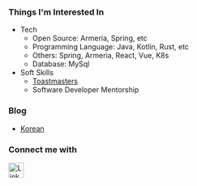 ### Things I'm Interested In 
- Tech
    - Open Source: Armeria, Spring, etc 
    - Programming Language: Java, Kotlin, Rust, etc 
    - Others: Spring, Armeria, React, Vue, K8s
    - Database: MySql
- Soft Skills
    - [Toastmasters](https://www.instagram.com/hongdaetoastmasters/?utm_source=qr&igsh=YzU1NGVlODEzOA%3D%3D)
    - Software Developer Mentorship       

### Blog 
- [Korean](https://code-run.tistory.com/)

### Connect me with 
<p>
    <a href="https://www.linkedin.com/in/seon-woo-kim-53b6481ba/" target="_blank">
        <img alt="LinkedIn" src="https://img.shields.io/badge/linkedin-%230077B5.svg?&style=for-the-badge&logo=linkedin&logoColor=white" height="30"/>
    </a> 
</p>
